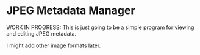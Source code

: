 # JPEG Metadata Manager

WORK IN PROGRESS: This is just going to be a simple program for viewing and 
editing JPEG metadata.

I might add other image formats later.